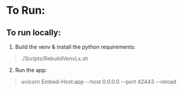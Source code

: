 # To Run:
## To run locally:
1. Build the venv & install the python requirements:
> ./Scripts/RebuildVenvLx.sh
2. Run the app:
> uvicorn Embed-Host:app --host 0.0.0.0 --port 42443 --reload